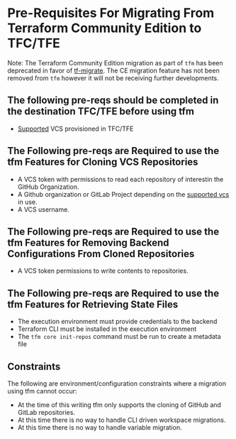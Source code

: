 # Pre-Requisites For Migrating From Terraform Community Edition to TFC/TFE

Note: The Terraform Community Edition migration as part of `tfm` has been deprecated in favor of [tf-migrate](https://developer.hashicorp.com/terraform/cloud-docs/migrate/tf-migrate). The CE migration feature has not been removed from `tfm` however it will not be receiving further developments.

## The following pre-reqs should be completed in the destination TFC/TFE before using tfm

- [Supported](../migration/supported-vcs.md) VCS provisioned in TFC/TFE

## The Following pre-reqs are Required to use the tfm Features for Cloning VCS Repositories

- A VCS token with permissions to read each repository of interestin the GitHub Organization.
- A Github organization or GitLab Project depending on the [supported vcs](../migration/supported-vcs.md) in use.
- A VCS username.

## The Following pre-reqs are Required to use the tfm Features for Removing Backend Configurations From Cloned Repositories

- A VCS token permissions to write contents to repositories.

## The Following pre-reqs are Required to use the tfm Features for Retrieving State Files

- The execution environment must provide credentials to the backend
- Terraform CLI must be installed in the execution environment
- The `tfm core init-repos` command must be run to create a metadata file

## Constraints

The following are environment/configuration constraints where a migration using tfm cannot occur:

- At the time of this writing tfm only supports the cloning of GitHub and GitLab repositories.
- At this time there is no way to handle CLI driven workspace migrations.
- At this time there is no way to handle variable migration.
